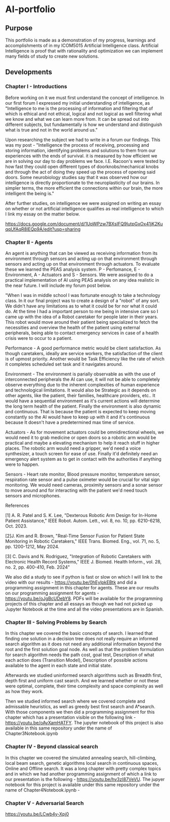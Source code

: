 # AI-portfolio
## Purpose

This portfolio is made as a demonstration of my progress, learnings and accomplishments of in my ICOM5015 Artificial Intelligence class. Artificial Intelligence is proof that with rationality and optimization we can implement many fields of study to create new solutions. 


## Developments 

### Chapter I - Introductions

Before working on it we must first understand the concept of intelligence. In our first forum I expressed my initial understanding of intelligence, as "Intelligence to me is the processing of information and filtering that of which is ethical and not ethical, logical and not logical as well filtering what we know and what we can learn more from. It can be spread out into different subjects, but fundamentally is how we understand and distinguish what is true and not in the world around us."

Upon researching the subject we had to write in a forum our findings. This was my post - "Intelligence the process of receiving, processing and storing information, identifying problems and solutions to them from our experiences with the ends of survival. it is measured by how efficient we are in solving our day to day problems we face. I.E. Racoon's were tested by how fast they could open different types of doorknobs/mechanical knobs and through the act of doing they speed up the process of opening said doors. Some neurobiology studies say that it was observed how our intelligence is directly proportionate to the neuroplasticity of our brains. In simpler terms, the more efficient the connections within our brain, the more intelligent the being is."

After further studies, on intelligence we were assigned on writing an essay on whether or not artificial intelligence qualifies as real intelligence to which I link my essay on the matter below.

https://docs.google.com/document/d/1UpWPzw7BXsIFQ9lutpGxOx41jK2KuqqUfAqR8lEQp9A/edit?usp=sharing


### Chapter II - Agents

An agent is anything that can be viewed as receiving information from its environment through sensors and acting up on that environment through sensors and acting up on that environment through actuators. To evaluate these we learned the PEAS analysis system. P - Perfomance, E - Environment, A - Actuators and S - Sensors. We were assigned to do a practical implementation of AI using PEAS analysis on any idea realistic in the near future. I will include my forum post below.

"When I was in middle school I was fortunate enough to take a technology class. In it our final project was to create a design of a "robot" of any sort. We didn't have any limitations as to what it could be for nor what it could do. At the time I had a important person to me being in intensive care so I came up with the idea of a Robot caretaker for people later in their years. This robot would move around their patient being specialized to fetch the necessities and overview the health of the patient using external peripherals, being able to contact emergency services in case of a health crisis were to occur to a patient.

Performance - A good performance metric would be client satisfaction. As though caretakers, ideally are service workers, the satisfaction of the client is of upmost priority. Another would be Task Efficiency like the rate of which it completes scheduled set task and it navigates around.

Environment - The environment is parially observable as with the use of interconnected peripherals the AI can use, it will not be able to completely observe everything due to the inherent complexities of human experience and technological limitations. It would also be Strategic as it depends on other agents, like the patient, their families, healthcare providers, etc.. It would have a sequential environment as it's current actions will determine the long term health of the patient. Finally the environment is also dynamic and continuous. That is because the patient is expected to keep moving constantly so the AI would have to keep up with it and it's continuous because It doesn't have a predetermined max time of service.

Actuators - As for movement actuators could be omnidirectional wheels, we would need it to grab medicine or open doors so a robotic arm would be practical and maybe a elevating mechanism to help it reach stuff in higher places. The robotic arm would need a gripper, we'd need a voice synthesizer, a touch screen for ease of use. Finally it'd definitely need an emergency alert system as to get in contact with the authorities if anything were to happen.

Sensors -  Heart rate monitor, Blood pressure monitor, temperature sensor, respiration rate sensor and a pulse oximeter would be crucial for vital sign monitoring. We would need cameras, proximity sensors and a sonar sensor to move around and for interacting with the patient we'd need touch sensors and microphones.

References

[1] A. R. Patel and S. K. Lee, "Dexterous Robotic Arm Design for In-Home Patient Assistance," IEEE Robot. Autom. Lett., vol. 8, no. 10, pp. 6210-6218, Oct. 2023.

[2]J. Kim and R. Brown, "Real-Time Sensor Fusion for Patient State Monitoring in Robotic Caretakers," IEEE Trans. Biomed. Eng., vol. 71, no. 5, pp. 1200-1212, May 2024.

[3] C. Davis and N. Rodriguez, "Integration of Robotic Caretakers with Electronic Health Record Systems," IEEE J. Biomed. Health Inform., vol. 28, no. 2, pp. 400-410, Feb. 2024"


We also did a study to see if python is fast or slow on which I will link to the video with our results - https://youtu.be/0hEylpkEBtk and did a programming assignment in this chapter for agents. These are our results on our programming assignment for agents - https://youtu.be/oJgBcUDebY8. PDFs will be available for the programming projects of this chapter and all essays as though we had not picked up Jupyter Notebook at the time and all the video presentations are in Spanish.

### Chapter III - Solving Problems by Search 

In this chapter we covered the basic concepts of search. I learned that finding one solution in a decision tree does not really require an informed search algorithm as it does not need any additional information beyond the root and the first solution goal node. As well as that the problem formulation for search algorithm needs the path cost, goal test, Description of what each action does (Transition Model), Description of possible actions available to the agent in each state and initial state.

Afterwards we studied uninformed search algorithms such as Breadth first, depth first and uniform cast search. And we learned whether or not these were optimal, complete, their time complexity and space complexity as well as how they work. 

Then we studied informed search where we covered complete and admissable heuristics, as well as greedy best first search and A*search. With those components we then did a programming assignment for this chapter which has a presentation visible on the following link - https://youtu.be/oAyXamHATFY.
The jupyter notebook of this project is also available in this same repository under the name of Chapter3Notebook.ipynb 


### Chapter IV - Beyond classical search

In this chapter we covered the simulated annealing search, hill-climbing, local beam search, genetic algorithms local search in continuous spaces, Online and Offline search. It was a long chapter with pretty complex topics and in which we had another programming assignment of which a link to our presentation is the following - https://youtu.be/hv3zI87VeVU.
The jupyer notebook for this project is available under this same repository under the name of Chapter4Notebook.ipynb -

### Chapter V - Adversarial Search

https://youtu.be/LCwb4y-Xpj0


